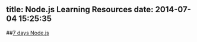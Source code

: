 title: Node.js Learning Resources
date: 2014-07-04 15:25:35
---
##[7 days Node.js](https://nqdeng.github.io/7-day-nodejs)
